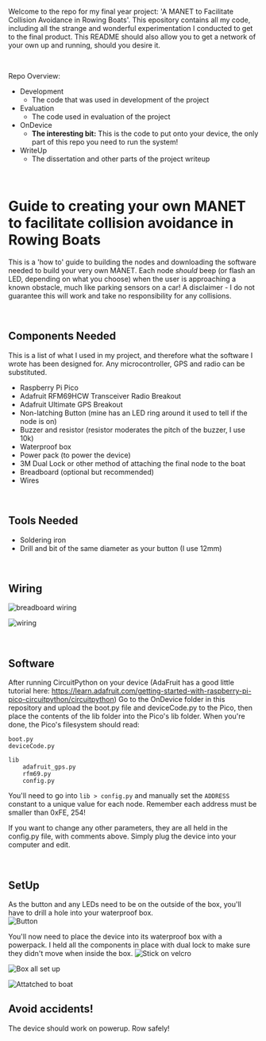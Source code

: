 Welcome to the repo for my final year project: 'A MANET to Facilitate Collision Avoidance in Rowing Boats'. 
This epository contains all my code, including all the strange and wonderful experimentation I conducted to get to the final product. This README should also allow you to get a network of your own up and running, should you desire it. 

</br>

Repo Overview:
+ Development
    - The code that was used in development of the project
+ Evaluation 
    - The code used in evaluation of the project
+ OnDevice
    - **The interesting bit:** This is the code to put onto your device, the only part of this repo you need to run the system!
+ WriteUp
    - The dissertation and other parts of the project writeup

</br>
 
# **Guide to creating your own MANET to facilitate collision avoidance in Rowing Boats**
This is a 'how to' guide to building the nodes and downloading the software needed to build your very own MANET. Each node *should* beep (or flash an LED, depending on what you choose) when the user is approaching a known obstacle, much like parking sensors on a car! A disclaimer - I do not guarantee this will work and take no responsibility for any collisions.

</br>

## Components Needed
This is a list of what I used in my project, and therefore what the software I wrote has been designed for. Any microcontroller, GPS and radio can be substituted. 
- Raspberry Pi Pico
- Adafruit RFM69HCW Transceiver Radio Breakout
- Adafruit Ultimate GPS Breakout
- Non-latching Button (mine has an LED ring around it used to tell if the node is on)
- Buzzer and resistor (resistor moderates the pitch of the buzzer, I use 10k) 
- Waterproof box
- Power pack (to power the device)
- 3M Dual Lock or other method of attaching the final node to the boat
- Breadboard (optional but recommended)
- Wires

</br>

## Tools Needed
- Soldering iron
- Drill and bit of the same diameter as your button (I use 12mm)

</br>

## Wiring
![breadboard wiring](WriteUp/Dissertation/breadboard.jpg "Wiring for the breadboard on a virtual breadboard")

![wiring](WriteUp/Dissertation/wiring.jpg "Wiring diagram for the system")

</br>


## Software
After running CircuitPython on your device (AdaFruit has a good little tutorial here: https://learn.adafruit.com/getting-started-with-raspberry-pi-pico-circuitpython/circuitpython) 
Go to the OnDevice folder in this repository and upload the boot.py file and deviceCode.py to the Pico, then place the contents of the lib folder into the Pico's lib folder. When you're done, the Pico's filesystem should read:

```
boot.py
deviceCode.py

lib
    adafruit_gps.py
    rfm69.py
    config.py
```

You'll need to go into `lib > config.py` and manually set the `ADDRESS` constant to a unique value for each node. Remember each address must be smaller than 0xFE, 254!   

If you want to change any other parameters, they are all held in the config.py file, with comments above. Simply plug the device into your computer and edit. 

</br>

## SetUp 
As the button and any LEDs need to be on the outside of the box, you'll have to drill a hole into your waterproof box.  
![Button](WriteUp/Dissertation/button.jpeg "A button attached to the lid of a node being tested")

You'll now need to place the device into its waterproof box with a powerpack. I held all the components in place with dual lock to make sure they didn't move when inside the box. 
![Stick on velcro](WriteUp/Dissertation/sticky.jpeg "An image showing application of stick on velcro")

![Box all set up](WriteUp/Dissertation/insideBox.jpeg "An image showing all the components nestled safely inside their waterproof box")

![Attatched to boat](WriteUp/Dissertation/boxOnBoat.jpeg "The node places on the canvas of the stern of a single")
</br>

## Avoid accidents!
The device should work on powerup. Row safely!
